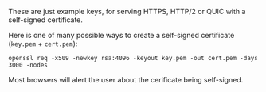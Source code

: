 These are just example keys, for serving HTTPS, HTTP/2 or QUIC with a self-signed certificate.

Here is one of many possible ways to create a self-signed certificate (`key.pem` + `cert.pem`):

    openssl req -x509 -newkey rsa:4096 -keyout key.pem -out cert.pem -days 3000 -nodes

Most browsers will alert the user about the cerificate being self-signed.
